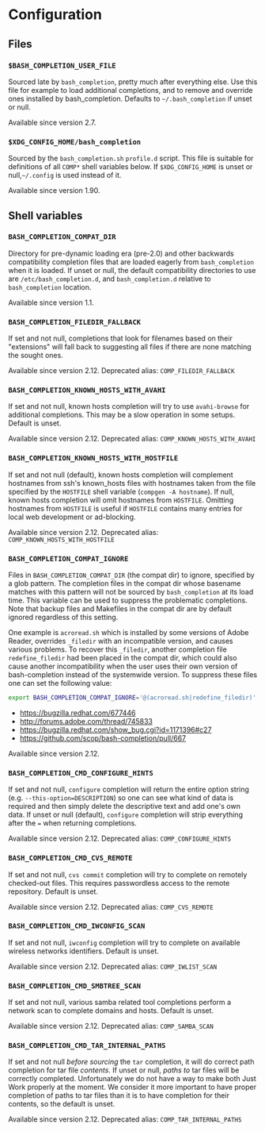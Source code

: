 # Configuration

## Files

### `$BASH_COMPLETION_USER_FILE`

Sourced late by `bash_completion`, pretty much after everything else.
Use this file for example to load additional completions, and to remove
and override ones installed by bash_completion. Defaults to
`~/.bash_completion` if unset or null.

Available since version 2.7.

### `$XDG_CONFIG_HOME/bash_completion`

Sourced by the `bash_completion.sh` `profile.d` script. This file is
suitable for definitions of all `COMP*` shell variables below.
If `$XDG_CONFIG_HOME` is unset or null,`~/.config` is
used instead of it.

Available since version 1.90.

## Shell variables

### `BASH_COMPLETION_COMPAT_DIR`

Directory for pre-dynamic loading era (pre-2.0) and other backwards
compatibility completion files that are loaded eagerly from `bash_completion`
when it is loaded. If unset or null, the default compatibility directories to
use are `/etc/bash_completion.d`, and `bash_completion.d` relative to
`bash_completion` location.

Available since version 1.1.

### `BASH_COMPLETION_FILEDIR_FALLBACK`

If set and not null, completions that look for filenames based on their
"extensions" will fall back to suggesting all files if there are none
matching the sought ones.

Available since version 2.12.
Deprecated alias: `COMP_FILEDIR_FALLBACK`

### `BASH_COMPLETION_KNOWN_HOSTS_WITH_AVAHI`

If set and not null, known hosts completion will try to use `avahi-browse`
for additional completions. This may be a slow operation in some setups.
Default is unset.

Available since version 2.12.
Deprecated alias: `COMP_KNOWN_HOSTS_WITH_AVAHI`

### `BASH_COMPLETION_KNOWN_HOSTS_WITH_HOSTFILE`

If set and not null (default), known hosts completion will complement
hostnames from ssh's known_hosts files with hostnames taken from the file
specified by the `HOSTFILE` shell variable (`compgen -A hostname`). If null,
known hosts completion will omit hostnames from `HOSTFILE`. Omitting
hostnames from `HOSTFILE` is useful if `HOSTFILE` contains many entries for
local web development or ad-blocking.

Available since version 2.12.
Deprecated alias: `COMP_KNOWN_HOSTS_WITH_HOSTFILE`

### `BASH_COMPLETION_COMPAT_IGNORE`

Files in `BASH_COMPLETION_COMPAT_DIR` (the compat dir) to ignore, specified by
a glob pattern.  The completion files in the compat dir whose basename matches
with this pattern will not be sourced by `bash_completion` at its load time.
This variable can be used to suppress the problematic completions.  Note that
backup files and Makefiles in the compat dir are by default ignored regardless
of this setting.

One example is `acroread.sh` which is installed by some versions of Adobe
Reader, overrides `_filedir` with an incompatible version, and causes
various problems.  To recover this `_filedir`, another completion file
`redefine_filedir` had been placed in the compat dir, which could also
cause another incompatibility when the user uses their own version of
bash-completion instead of the systemwide version.  To suppress these files
one can set the following value:

```bash
export BASH_COMPLETION_COMPAT_IGNORE='@(acroread.sh|redefine_filedir)'
```

- <https://bugzilla.redhat.com/677446>
- <http://forums.adobe.com/thread/745833>
- <https://bugzilla.redhat.com/show_bug.cgi?id=1171396#c27>
- <https://github.com/scop/bash-completion/pull/667>

Available since version 2.12.

### `BASH_COMPLETION_CMD_CONFIGURE_HINTS`

If set and not null, `configure` completion will return the entire option
string (e.g. `--this-option=DESCRIPTION`) so one can see what kind of data
is required and then simply delete the descriptive text and add one's own
data. If unset or null (default), `configure` completion will strip
everything after the `=` when returning completions.

Available since version 2.12.
Deprecated alias: `COMP_CONFIGURE_HINTS`

### `BASH_COMPLETION_CMD_CVS_REMOTE`

If set and not null, `cvs commit` completion will try to complete on
remotely checked-out files. This requires passwordless access to the
remote repository. Default is unset.

Available since version 2.12.
Deprecated alias: `COMP_CVS_REMOTE`

### `BASH_COMPLETION_CMD_IWCONFIG_SCAN`

If set and not null, `iwconfig` completion will try to complete on
available wireless networks identifiers. Default is unset.

Available since version 2.12.
Deprecated alias: `COMP_IWLIST_SCAN`

### `BASH_COMPLETION_CMD_SMBTREE_SCAN`

If set and not null, various samba related tool completions perform
a network scan to complete domains and hosts. Default is unset.

Available since version 2.12.
Deprecated alias: `COMP_SAMBA_SCAN`

### `BASH_COMPLETION_CMD_TAR_INTERNAL_PATHS`

If set and not null _before sourcing_ the `tar` completion, it will do
correct path completion for tar file _contents_. If unset or null,
_paths to_ tar files will be correctly completed. Unfortunately we do not
have a way to make both Just Work properly at the moment. We consider it
more important to have proper completion of paths to tar files than it is
to have completion for their contents, so the default is unset.

Available since version 2.12.
Deprecated alias: `COMP_TAR_INTERNAL_PATHS`
